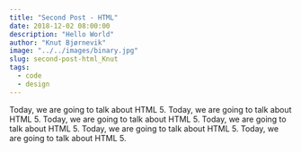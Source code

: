 ```yaml
---
title: "Second Post - HTML"
date: 2018-12-02 08:00:00
description: "Hello World"
author: "Knut Bjørnevik"
image: "../../images/binary.jpg"
slug: second-post-html_Knut
tags:
  - code
  - design
---
```


Today, we are going to talk about HTML 5. Today, we are going to talk about HTML 5. Today, we are going to talk about HTML 5.
Today, we are going to talk about HTML 5. Today, we are going to talk about HTML 5. Today, we are going to talk about HTML 5.
